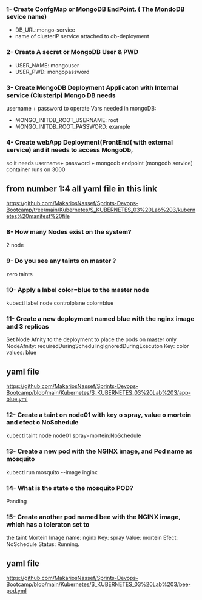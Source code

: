 ### 1- Create ConfgMap or MongoDB EndPoint. ( The MondoDB sevice name)
- DB_URL:mongo-service
- name of clusterIP service attached to db-deployment

### 2- Create A secret or MongoDB User & PWD
- USER_NAME: mongouser
- USER_PWD: mongopassword
### 3- Create MongoDB Deployment Applicaton with Internal service (ClusterIp) Mongo DB needs
username + password to operate
Vars needed in mongoDB:
- MONGO_INITDB_ROOT_USERNAME: root
- MONGO_INITDB_ROOT_PASSWORD: example
### 4- Create webApp Deployment(FrontEnd( with external service) and it needs to access MongoDb,
so it needs username+ password + mongodb endpoint (mongodb service) container runs on
3000

## from number 1:4 all yaml file in this link
https://github.com/MakariosNassef/Sprints-Devops-Bootcamp/tree/main/Kubernetes/S_KUBERNETES_03%20Lab%203/kubernetes%20manifest%20file

### 8- How many Nodes exist on the system?
2 node 

### 9- Do you see any taints on master ?
zero taints

### 10- Apply a label color=blue to the master node
kubectl label node controlplane color=blue

### 11- Create a new deployment named blue with the nginx image and 3 replicas
Set Node Afnity to the deployment to place the pods on master only
NodeAfnity: requiredDuringSchedulingIgnoredDuringExecuton
Key: color
values: blue
## yaml file
https://github.com/MakariosNassef/Sprints-Devops-Bootcamp/blob/main/Kubernetes/S_KUBERNETES_03%20Lab%203/app-blue.yml
### 12- Create a taint on node01 with key o spray, value o mortein and efect o NoSchedule
kubectl taint node node01  spray=mortein:NoSchedule

### 13- Create a new pod with the NGINX image, and Pod name as mosquito
kubectl run mosquito --image inginx

### 14- What is the state o the mosquito POD?
Panding

### 15- Create another pod named bee with the NGINX image, which has a toleraton set to
the taint Mortein
Image name: nginx
Key: spray
Value: mortein
Efect: NoSchedule
Status: Running.
## yaml file
https://github.com/MakariosNassef/Sprints-Devops-Bootcamp/blob/main/Kubernetes/S_KUBERNETES_03%20Lab%203/bee-pod.yml
